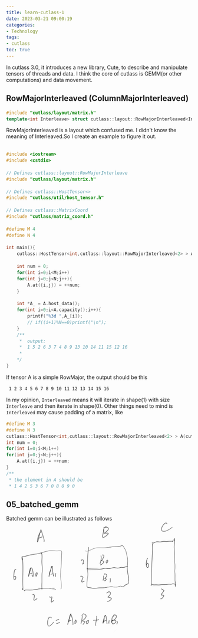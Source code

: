 ```yaml
---
title: learn-cutlass-1
date: 2023-03-21 09:00:19
categories:
- Technology
tags:
- cutlass
toc: true
---
```


In cutlass 3.0, it introduces a new library, Cute, to describe and manipulate tensors of threads and data. I think the core of cutlass is GEMM(or other computations) and data movement.

<!-- more -->

## RowMajorInterleaved (ColumnMajorInterleaved)

```c++
#include "cutlass/layout/matrix.h"
template<int Interleave> struct cutlass::layout::RowMajorInterleaved<Interleave>;
```

RowMajorInterleaved is a layout which confused me. I didn't know the meaning of Interleaved.So I create an example to figure it out.

```c++

#include <iostream>
#include <cstdio>

// Defines cutlass::layout::RowMajorInterleave
#include "cutlass/layout/matrix.h"

// Defines cutlass::HostTensor<>
#include "cutlass/util/host_tensor.h"

// Defines cutlass::MatrixCoord
#include "cutlass/matrix_coord.h"

#define M 4
#define N 4

int main(){
    cutlass::HostTensor<int,cutlass::layout::RowMajorInterleaved<2> > A(cutlass::MatrixCoord(M,N));
    
    int num = 0;
    for(int i=0;i<M;i++)
    for(int j=0;j<N;j++){
        A.at({i,j}) = ++num; 
    }

    int *A_ = A.host_data();
    for(int i=0;i<A.capacity();i++){
        printf("%3d ",A_[i]);
        // if((i+1)%N==0)printf("\n");
    }
    /**
     *  output:
     *  1 5 2 6 3 7 4 8 9 13 10 14 11 15 12 16
     *  
    */
}
```

If tensor A is a simple RowMajor, the output should be this

```
 1 2 3 4 5 6 7 8 9 10 11 12 13 14 15 16
```
In my opinion, `Interleaved` means it will iterate in shape(1) with size `Interleave` and then iterate in shape(0). 
Other things need to mind is `Interleaved` may cause padding of a matrix, like

```c++
#define M 3
#define N 3
cutlass::HostTensor<int,cutlass::layout::RowMajorInterleaved<2> > A(cutlass::MatrixCoord(M,N));
int num = 0;
for(int i=0;i<M;i++)
for(int j=0;j<N;j++){
    A.at({i,j}) = ++num; 
}
/**
 * the element in A should be 
 * 1 4 2 5 3 6 7 0 8 0 9 0
```

## 05_batched_gemm

Batched gemm can be illustrated as follows
![](/img/batched_gemm.jpg)

